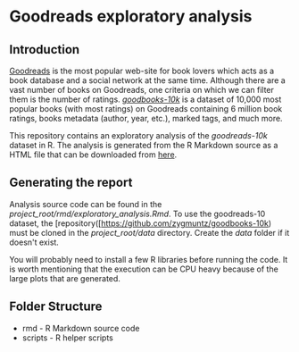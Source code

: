# Goodreads exploratory analysis                                                                                                                                                                               

## Introduction                                                                                                                                                                                                

[Goodreads](https://www.goodreads.com/) is the most popular web-site for book lovers                                                                                                                           which acts as a book database and a social network at the same time. Although there are a                                                                                                                      vast number of books on Goodreads, one criteria on which we can filter them is the number                                                                                                                      of ratings. [*goodbooks-10k*](https://github.com/zygmuntz/goodbooks-10k) is a dataset of                                                                                                                       10,000 most popular books (with most ratings) on Goodreads containing 6 million book ratings,                                                                                                                  books metadata (author, year, etc.), marked tags, and much more.                                                                                                                                               

This repository contains an exploratory analysis of the *goodreads-10k* dataset in R.                                                                                                                          The analysis is generated from the R Markdown source as a HTML file that can be downloaded from [here](https://drive.google.com/open?id=1L79P5YsJ5ioq67j4AwVdZIjYEca-OV2C).

## Generating the report
                                                                                                              
Analysis source code can be found in the *project_root/rmd/exploratory_analysis.Rmd*. To use the goodreads-10 dataset, the [repository([https://github.com/zygmuntz/goodbooks-10k) must be cloned in the *project_root/data* directory. Create the *data* folder if it doesn't exist.  

You will probably need to install a few R libraries before running the code. It is worth mentioning that the execution can be CPU heavy because of the large plots that are generated.                                                                                                                             

## Folder Structure  

* rmd - R Markdown source code 
* scripts - R helper scripts

